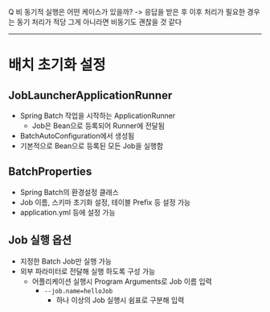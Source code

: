 
Q 비 동기적 실행은 어떤 케이스가 있을까?
-> 응답을 받은 후 이후 처리가 필요한 경우는 동기 처리가 적당
그게 아니라면 비동기도 괜찮을 것 같다 

---
# 배치 초기화 설정

## JobLauncherApplicationRunner
- Spring Batch 작업을 시작하는 ApplicationRunner
	- Job은 Bean으로 등록되어 Runner에 전달됨
- BatchAutoConfiguration에서 생성됨
- 기본적으로 Bean으로 등록된 모든 Job을 실행함

## BatchProperties
- Spring Batch의 환경설정 클래스
- Job 이름, 스키마 초기화 설정, 테이블 Prefix 등 설정 가능
- application.yml 등에 설정 가능


## Job 실행 옵션
- 지정한 Batch Job만 실행 가능
- 외부 파라미터로 전달해 실행 하도록 구성 가능
	- 어플리케이션 실행시 Program Arguments로 Job 이름 입력
		- `--job.name=helloJob`
			- 하나 이상의 Job 실행시 쉼표로 구분해 입력